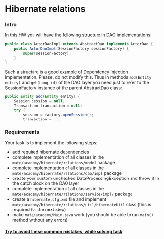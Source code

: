# Hibernate relations

### Intro

In this HW you will have the following structure in DAO implementations:
```java
public class ActorDaoImpl extends AbstractDao implements ActorDao {
    public ActorDaoImpl(SessionFactory sessionFactory) {
        super(sessionFactory);
    }
}
```
Such a structure is a good example of Dependency Injection implementation. Please, do not modify this.
Thus in methods `add(Entity entity)` and `get(Long id)` of the DAO layer you need just to refer to the SessionFactory instance of the parent AbstractDao class:

```java
public Entity add(Entity entity) {
    Session session = null;
    Transaction transaction = null;
    try {
        session = factory.openSession();
        transaction = ...
```

### Requirements

Your task is to implement the following steps:
- add required hibernate dependencies
- complete implementation of all classes in the `mate/academy/hibernate/relations/model` package
- complete implementation of all classes in the `mate/academy/hibernate/relations/dao/impl` package
- create your custom unchecked DataProcessingException and throw it in the catch block on the DAO layer
- complete implementation of all classes in the `mate/academy/hibernate/relations/service/impl/` package
- create a `hibernate.cfg.xml` file and implement `mate/academy/hibernate/relations/util/HibernateUtil` class (this is required for the next step)
- make `mate/academy/Main.java` work (you should be able to run `main()` method without any errors)

#### [Try to avoid these common mistakes, while solving task](./checklist.md)
